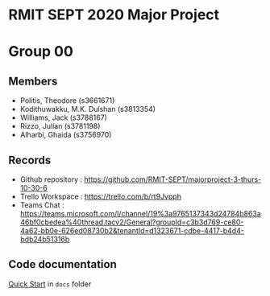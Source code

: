 # RMIT SEPT 2020 Major Project

# Group 00

## Members
* Politis, Theodore (s3661671)
* Kodithuwakku, M.K. Dulshan (s3813354)
* Williams, Jack (s3788167)
* Rizzo, Julian (s3781198)
* Alharbi, Ghaida (s3756970)

## Records

* Github repository : https://github.com/RMIT-SEPT/majorproject-3-thurs-10-30-6
* Trello Workspace  : https://trello.com/b/rt9Jvpph 
* Teams Chat        : https://teams.microsoft.com/l/channel/19%3a9765137343d24784b863a46bf0cbedea%40thread.tacv2/General?groupId=c3b3d769-ce80-4a62-bb0e-626ed08730b2&tenantId=d1323671-cdbe-4417-b4d4-bdb24b51316b


## Code documentation

[Quick Start](/docs/README.md) in `docs` folder

